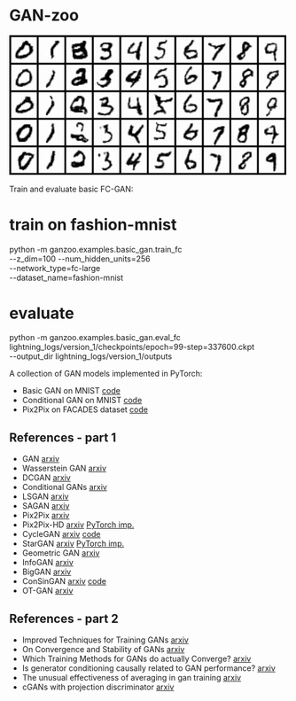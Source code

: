 # GAN-zoo

<img src="./notebooks/snapshots/cover-image.png" width="500"/>

Train and evaluate basic FC-GAN:

# train on fashion-mnist
python -m ganzoo.examples.basic_gan.train_fc \
    --z_dim=100 --num_hidden_units=256 \
    --network_type=fc-large \
    --dataset_name=fashion-mnist

# evaluate
python -m ganzoo.examples.basic_gan.eval_fc \
    lightning_logs/version_1/checkpoints/epoch\=99-step\=337600.ckpt \
    --output_dir lightning_logs/version_1/outputs



A collection of GAN models implemented in PyTorch:

 * Basic GAN on MNIST [code](https://github.com/vmirly/PyTorch-GAN-zoo/tree/master/basic_gan)
 * Conditional GAN on MNIST [code](https://github.com/vmirly/PyTorch-GAN-zoo/tree/master/cond_gan)
 * Pix2Pix on FACADES dataset [code](https://github.com/vmirly/PyTorch-GAN-zoo/tree/master/pix2pix)


## References - part 1

 * GAN [arxiv](https://arxiv.org/abs/1406.2661)
 * Wasserstein GAN [arxiv](https://arxiv.org/abs/1701.07875)
 * DCGAN [arxiv](https://arxiv.org/abs/1511.06434)
 * Conditional GANs [arxiv](https://arxiv.org/abs/1411.1784)
 * LSGAN [arxiv](https://arxiv.org/abs/1611.04076)
 * SAGAN [arxiv](https://arxiv.org/abs/1805.08318)
 * Pix2Pix [arxiv](https://arxiv.org/abs/1611.07004)
 * Pix2Pix-HD [arxiv](https://arxiv.org/abs/1711.11585) [PyTorch imp.](https://github.com/NVIDIA/pix2pixHD)
 * CycleGAN [arxiv](https://arxiv.org/abs/1703.10593) [code](https://github.com/junyanz/pytorch-CycleGAN-and-pix2pix)
 * StarGAN [arxiv](https://arxiv.org/abs/1711.09020) [PyTorch imp.](https://github.com/yunjey/stargan)
 * Geometric GAN [arxiv](https://arxiv.org/abs/1705.02894)
 * InfoGAN [arxiv](https://arxiv.org/abs/1606.03657)
 * BigGAN [arxiv](https://arxiv.org/abs/1809.11096)
 * ConSinGAN [arxiv](https://arxiv.org/abs/2003.11512) [code](https://github.com/tohinz/ConSinGAN)
 * OT-GAN [arxiv](https://arxiv.org/abs/1803.05573)

## References - part 2
 
 * Improved Techniques for Training GANs [arxiv](https://arxiv.org/abs/1606.03498)
 * On Convergence and Stability of GANs [arxiv](https://arxiv.org/abs/1705.07215)
 * Which Training Methods for GANs do actually Converge? [arxiv](https://arxiv.org/abs/1801.04406)
 * Is generator conditioning causally related to GAN performance? [arxiv](https://arxiv.org/abs/1802.08768)
 * The unusual effectiveness of averaging in gan training [arxiv](https://arxiv.org/abs/1806.04498)
 * cGANs with projection discriminator [arxiv](https://arxiv.org/abs/1802.05637)
